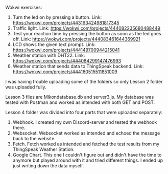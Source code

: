 Wokwi exercises:
1. Turn the led on by pressing a button. Link: https://wokwi.com/projects/443163424981817345
2. Traffic light. Link: https://wokwi.com/projects/444082235680488449
3. Test your reaction time by pressing the button as soon as the led goes off. Link: https://wokwi.com/projects/444083461644369921
4. LCD shows the given text prompt. Link: https://wokwi.com/projects/444149700944215041
5. Weather station with DHT22. Link: https://wokwi.com/projects/444084299147476993
6. Weather station that sends data to ThingSpeak backend. Link: https://wokwi.com/projects/444160515511851009

I was having trouble uploading some of the folders so only Lesson 2 folder was uploaded fully.

Lesson 3 files are Mikondatabase.db and server3.js.
My database was tested with Postman and worked as intended with both GET and POST.

Lesson 4 folder was divided into four parts that were uploaded separately:
1. Webhook. I created my own Discord-server and tested the webhook there.
2. Websocket. Websocket worked as intended and echoed the message back to the website.
3. Fetch. Fetch worked as intended and fetched the test results from my ThingSpeak Weather Station.
4. Google Chart. This one I couldn't figure out and didn't have the time to anymore but played around with it and tried different things. I ended up just writing down the data myself.
